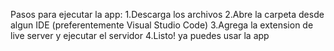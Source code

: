 Pasos para ejecutar la app:
1.Descarga los archivos
2.Abre la carpeta desde algun IDE (preferentemente Visual Studio Code)
3.Agrega la extension de live server y ejecutar el servidor
4.Listo! ya puedes usar la app
